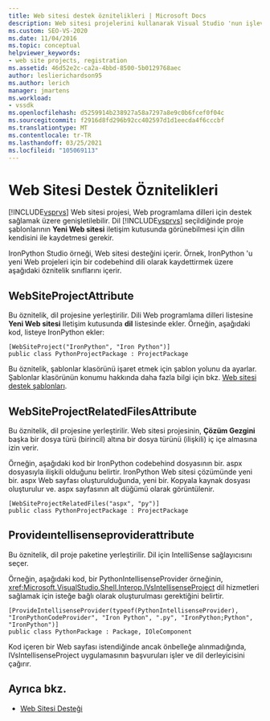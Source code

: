 ```yaml
---
title: Web sitesi destek öznitelikleri | Microsoft Docs
description: Web sitesi projelerini kullanarak Visual Studio 'nun işlevselliğini genişletmek için gerekli olan Web sitesi destek öznitelikleri hakkında bilgi edinin.
ms.custom: SEO-VS-2020
ms.date: 11/04/2016
ms.topic: conceptual
helpviewer_keywords:
- web site projects, registration
ms.assetid: 46d52e2c-ca2a-4bbd-8500-5b0129768aec
author: leslierichardson95
ms.author: lerich
manager: jmartens
ms.workload:
- vssdk
ms.openlocfilehash: d5259914b238927a58a7297a8e9c0b6fcef0f04c
ms.sourcegitcommit: f2916d8fd296b92cc402597d1d1eecda4f6cccbf
ms.translationtype: MT
ms.contentlocale: tr-TR
ms.lasthandoff: 03/25/2021
ms.locfileid: "105069113"
---
```

# <a name="web-site-support-attributes"></a>Web Sitesi Destek Öznitelikleri
[!INCLUDE[vsprvs](../../code-quality/includes/vsprvs_md.md)] Web sitesi projesi, Web programlama dilleri için destek sağlamak üzere genişletilebilir. Dil [!INCLUDE[vsprvs](../../code-quality/includes/vsprvs_md.md)] seçildiğinde proje şablonlarının **Yeni Web sitesi** iletişim kutusunda görünebilmesi için dilin kendisini ile kaydetmesi gerekir.

IronPython Studio örneği, Web sitesi desteğini içerir. Örnek, IronPython 'u yeni Web projeleri için bir codebehind dili olarak kaydettirmek üzere aşağıdaki öznitelik sınıflarını içerir.

## <a name="websiteprojectattribute"></a>WebSiteProjectAttribute
 Bu öznitelik, dil projesine yerleştirilir. Dili Web programlama dilleri listesine **Yeni Web sitesi** Iletişim kutusunda **dil** listesinde ekler. Örneğin, aşağıdaki kod, listeye IronPython ekler:

```
[WebSiteProject("IronPython", "Iron Python")]
public class PythonProjectPackage : ProjectPackage
```

 Bu öznitelik, şablonlar klasörünü işaret etmek için şablon yolunu da ayarlar. Şablonlar klasörünün konumu hakkında daha fazla bilgi için bkz. [Web sitesi destek şablonları](../../extensibility/internals/web-site-support-templates.md).

## <a name="websiteprojectrelatedfilesattribute"></a>WebSiteProjectRelatedFilesAttribute
 Bu öznitelik, dil projesine yerleştirilir. Web sitesi projesinin, **Çözüm Gezgini** başka bir dosya türü (birincil) altına bir dosya türünü (ilişkili) iç içe almasına izin verir.

 Örneğin, aşağıdaki kod bir IronPython codebehind dosyasının bir. aspx dosyasıyla ilişkili olduğunu belirtir. IronPython Web sitesi çözümünde yeni bir. aspx Web sayfası oluşturulduğunda, yeni bir. Kopyala kaynak dosyası oluşturulur ve. aspx sayfasının alt düğümü olarak görüntülenir.

```
[WebSiteProjectRelatedFiles("aspx", "py")]
public class PythonProjectPackage : ProjectPackage
```

## <a name="provideintellisenseproviderattribute"></a>Provideıntellisenseproviderattribute
 Bu öznitelik, dil proje paketine yerleştirilir. Dil için IntelliSense sağlayıcısını seçer.

 Örneğin, aşağıdaki kod, bir PythonIntellisenseProvider örneğinin, <xref:Microsoft.VisualStudio.Shell.Interop.IVsIntellisenseProject> dil hizmetleri sağlamak için isteğe bağlı olarak oluşturulması gerektiğini belirtir.

```
[ProvideIntellisenseProvider(typeof(PythonIntellisenseProvider), "IronPythonCodeProvider", "Iron Python", ".py", "IronPython;Python", "IronPython")]
public class PythonPackage : Package, IOleComponent
```

 Kod içeren bir Web sayfası istendiğinde ancak önbelleğe alınmadığında, IVsIntellisenseProject uygulamasının başvuruları işler ve dil derleyicisini çağırır.

## <a name="see-also"></a>Ayrıca bkz.
- [Web Sitesi Desteği](../../extensibility/internals/web-site-support.md)
